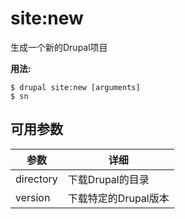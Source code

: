 # site:new
生成一个新的Drupal项目

**用法:**
```
$ drupal site:new [arguments] 
$ sn  
```

## 可用参数
参数 | 详细
---------|-------------
directory | 下载Drupal的目录
version | 下载特定的Drupal版本
